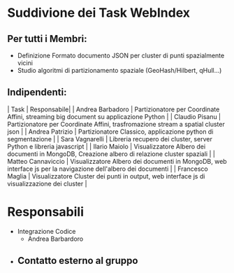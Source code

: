 # Suddivione dei Task WebIndex

## Per tutti i Membri:

- Definizione Formato documento JSON per cluster di punti spazialmente vicini
- Studio algoritmi di partizionamento spaziale (GeoHash/Hilbert, qHull...)

## Indipendenti:

| Task | Responsabile|
| Andrea Barbadoro | Partizionatore per Coordinate Affini, streaming big document su applicazione Python |
| Claudio Pisanu | Partizionatore per Coordinate Affini, trasfromazione stream a spatial cluster json |
| Andrea Patrizio | Partizionatore Classico, applicazione python di segmentazione |
| Sara Vagnarelli | Libreria recupero dei cluster, server Python e libreria javascript |
| Ilario Maiolo | Visualizzatore Albero dei documenti in MongoDB, Creazione albero di relazione cluster spaziali |
| Matteo Cannaviccio | Visualizzatore Albero dei documenti in MongoDB, web interface js per la navigazione dell'albero dei documenti |
| Francesco Maglia | Visualizzatore Cluster dei punti in output, web interface js di visualizzazione dei cluster |

# Responsabili

- Integrazione Codice
    - Andrea Barbardoro
- Contatto esterno al gruppo
    - 